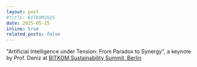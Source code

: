 ```yaml
---
layout: post
#title: BITKOM2025
date: 2025-05-15
inline: true
related_posts: false
---
```

"Artificial Intelligence under Tension: From Paradox to Synergy", a keynote by Prof. Deniz at <a href="https://www.bitkom.org/Digital-Sustainability-Summit/Programm" target="_blank" rel="noopener noreferrer">BITKOM Sustainability Summit, Berlin</a>
